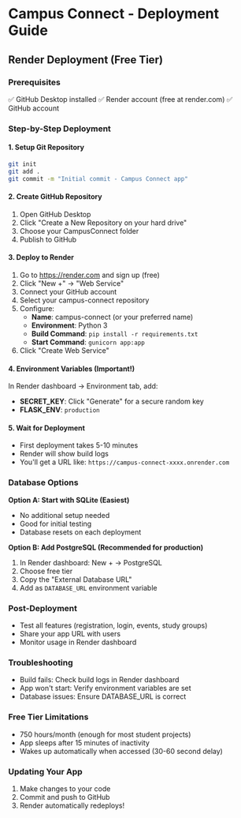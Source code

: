 # Campus Connect - Deployment Guide

## Render Deployment (Free Tier)

### Prerequisites
✅ GitHub Desktop installed
✅ Render account (free at render.com)
✅ GitHub account

### Step-by-Step Deployment

#### 1. Setup Git Repository
```bash
git init
git add .
git commit -m "Initial commit - Campus Connect app"
```

#### 2. Create GitHub Repository
1. Open GitHub Desktop
2. Click "Create a New Repository on your hard drive"
3. Choose your CampusConnect folder
4. Publish to GitHub

#### 3. Deploy to Render
1. Go to https://render.com and sign up (free)
2. Click "New +" → "Web Service"
3. Connect your GitHub account
4. Select your campus-connect repository
5. Configure:
   - **Name**: campus-connect (or your preferred name)
   - **Environment**: Python 3
   - **Build Command**: `pip install -r requirements.txt`
   - **Start Command**: `gunicorn app:app`
6. Click "Create Web Service"

#### 4. Environment Variables (Important!)
In Render dashboard → Environment tab, add:
- **SECRET_KEY**: Click "Generate" for a secure random key
- **FLASK_ENV**: `production`

#### 5. Wait for Deployment
- First deployment takes 5-10 minutes
- Render will show build logs
- You'll get a URL like: `https://campus-connect-xxxx.onrender.com`

### Database Options

**Option A: Start with SQLite (Easiest)**
- No additional setup needed
- Good for initial testing
- Database resets on each deployment

**Option B: Add PostgreSQL (Recommended for production)**
1. In Render dashboard: New + → PostgreSQL
2. Choose free tier
3. Copy the "External Database URL"
4. Add as `DATABASE_URL` environment variable

### Post-Deployment
- Test all features (registration, login, events, study groups)
- Share your app URL with users
- Monitor usage in Render dashboard

### Troubleshooting
- Build fails: Check build logs in Render dashboard
- App won't start: Verify environment variables are set
- Database issues: Ensure DATABASE_URL is correct

### Free Tier Limitations
- 750 hours/month (enough for most student projects)
- App sleeps after 15 minutes of inactivity
- Wakes up automatically when accessed (30-60 second delay)

### Updating Your App
1. Make changes to your code
2. Commit and push to GitHub
3. Render automatically redeploys!
